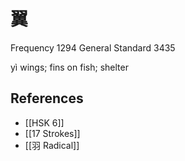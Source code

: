 # 翼
Frequency 1294
General Standard 3435

yì
wings; fins on fish; shelter

## References
- [[HSK 6]]
- [[17 Strokes]]
- [[羽 Radical]]